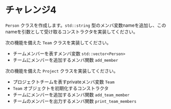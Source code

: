 # チャレンジ4

`Person` クラスを作成します。`std::string` 型のメンバ変数nameを追加し、このnameを引数として受け取るコンストラクタを実装してください。

次の機能を備えた `Team` クラスを実装してください。

- チームメンバーを表すメンバ変数 `std::vector<Person>`
- チームにメンバーを追加するメンバ関数 `add_member`

次の機能を備えた `Project` クラスを実装してください。

- プロジェクトチームを表すprivateメンバ変数 `Team`
- `Team` オブジェクトを初期化するコンストラクタ
- チームにメンバーを追加するメンバ関数 `add_team_member`
- チームのメンバーを出力するメンバ関数 `print_team_members`

